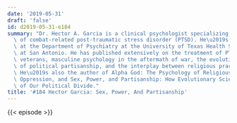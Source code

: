 ```yaml
---
date: '2019-05-31'
draft: 'false'
id: d2019-05-31-e184
summary: "Dr. Hector A. Garcia is a clinical psychologist specializing in the treatment\
  \ of combat-related post-traumatic stress disorder (PTSD). He\u2019s Assistant Professor\
  \ at the Department of Psychiatry at the University of Texas Health Science Center\
  \ at San Antonio. He has published extensively on the treatment of PTSD in combat\
  \ veterans, masculine psychology in the aftermath of war, the evolutionary roots\
  \ of political partisanship, and the interplay between religious practice and psychopathology.\
  \ He\u2019s also the author of Alpha God: The Psychology of Religious Violence and\
  \ Oppression, and Sex, Power, and Partisanship: How Evolutionary Science Makes Sense\
  \ of Our Political Divide."
title: '#184 Hector Garcia: Sex, Power, And Partisanship'
---
```

{{< episode >}}
